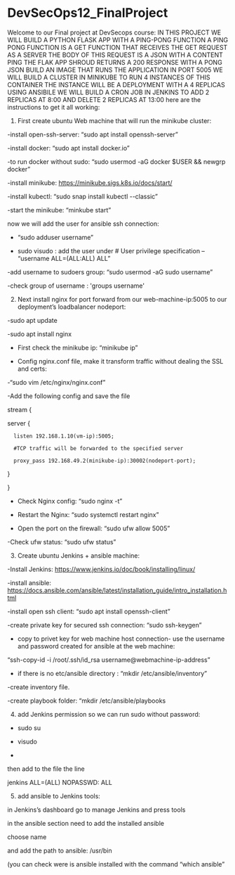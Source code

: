 # DevSecOps12_FinalProject
Welcome to our Final project at DevSecops course:
IN THIS PROJECT WE WILL BUILD A PYTHON FLASK APP WITH A PING-PONG FUNCTION A PING PONG FUNCTION IS A GET FUNCTION THAT RECEIVES THE GET REQUEST AS A SERVER
THE BODY OF THIS REQUEST IS A JSON WITH A CONTENT PING THE FLAK APP SHROUD RETURNS A 200 RESPONSE WITH A PONG JSON BUILD AN IMAGE THAT RUNS THE APPLICATION IN PORT 5005
WE WILL BUILD A CLUSTER IN MINIKUBE TO RUN 4 INSTANCES OF THIS CONTAINER
 THE INSTANCE WILL BE A DEPLOYMENT WITH A 4 REPLICAS
USING ANSIBILE WE WILL BUILD A CRON JOB IN JENKINS TO ADD 2 REPLICAS AT 8:‎00 AND DELETE 2 REPLICAS AT 13:00
here are the instructions to get it all working:
1)	First create ubuntu Web machine that will run the minikube cluster:
   
-install open-ssh-server: “sudo apt install openssh-server”

-install docker: “sudo apt install docker.io”

-to run docker without sudo: “sudo usermod -aG docker $USER && newgrp docker”

-install minikube: https://minikube.sigs.k8s.io/docs/start/

-install kubectl: “sudo snap install kubectl --classic”

-start the minikube: “minkube start”

now we will add the user for ansible ssh connection:

- “sudo adduser username”
  
- sudo visudo : add the user under  # User privilege specification – “username ALL=(ALL:ALL) ALL”
  
-add username to sudoers group: “sudo usermod -aG sudo username”

-check group of username : 'groups username' 

2)  Next install nginx for port forward from our web-machine-ip:5005 to our deployment’s loadbalancer nodeport:
   
-sudo apt update

-sudo apt install nginx

- First check the minikube ip: “minikube ip”

- Config nginx.conf file, make it transform traffic without dealing the SSL and certs:
  
-“sudo vim /etc/nginx/nginx.conf”

-Add the following config and save the file

stream {

  server {
  
      listen 192.168.1.10(vm-ip):5005;
	  
      #TCP traffic will be forwarded to the specified server
	  
      proxy_pass 192.168.49.2(minikube-ip):30002(nodeport-port); 
	  
  }
  
}

- Check Nginx config: “sudo nginx -t”
  
- Restart the Nginx: “sudo systemctl restart nginx”
  
- Open the port on the firewall: “sudo ufw allow 5005”
  
-Check ufw status: “sudo ufw status”


3)	Create ubuntu Jenkins + ansible machine:
   
-Install Jenkins:   https://www.jenkins.io/doc/book/installing/linux/

-install ansible: https://docs.ansible.com/ansible/latest/installation_guide/intro_installation.html

-install open ssh client: “sudo apt install openssh-client”

-create private key for secured ssh connection: “sudo ssh-keygen”

- copy to privet key for web machine host connection- use the username and password created for ansible at the web machine:
  
“ssh-copy-id -i /root/.ssh/id_rsa username@webmachine-ip-address”

- if there is no etc/ansible directory : “mkdir /etc/ansible/inventory”
  
-create inventory file.

-create playbook folder: “mkdir /etc/ansible/playbooks

4)	add Jenkins permission so we can run sudo without password:
   
- sudo su
  
- visudo
- 
then add to the file the line

jenkins ALL=(ALL) NOPASSWD: ALL

5)	add ansible to Jenkins tools:
   
in Jenkins’s dashboard go to manage Jenkins and press tools

in the ansible section need to add the installed ansible 

choose name 

and add the path to ansible:  /usr/bin

(you can check were is ansible installed with the command “which ansible”






